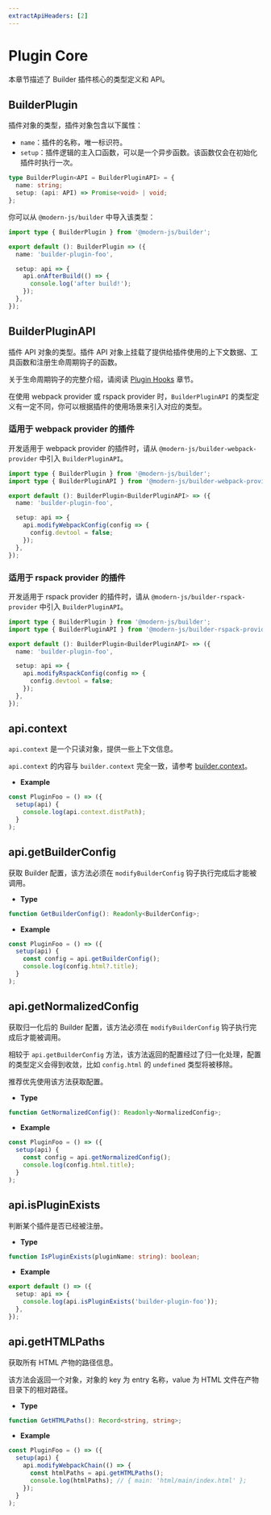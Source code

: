 ```yaml
---
extractApiHeaders: [2]
---
```


# Plugin Core

本章节描述了 Builder 插件核心的类型定义和 API。

## BuilderPlugin

插件对象的类型，插件对象包含以下属性：

- `name`：插件的名称，唯一标识符。
- `setup`：插件逻辑的主入口函数，可以是一个异步函数。该函数仅会在初始化插件时执行一次。

```ts
type BuilderPlugin<API = BuilderPluginAPI> = {
  name: string;
  setup: (api: API) => Promise<void> | void;
};
```

你可以从 `@modern-js/builder` 中导入该类型：

```ts
import type { BuilderPlugin } from '@modern-js/builder';

export default (): BuilderPlugin => ({
  name: 'builder-plugin-foo',

  setup: api => {
    api.onAfterBuild(() => {
      console.log('after build!');
    });
  },
});
```

## BuilderPluginAPI

插件 API 对象的类型。插件 API 对象上挂载了提供给插件使用的上下文数据、工具函数和注册生命周期钩子的函数。

关于生命周期钩子的完整介绍，请阅读 [Plugin Hooks](./plugin-hooks) 章节。

在使用 webpack provider 或 rspack provider 时，`BuilderPluginAPI` 的类型定义有一定不同，你可以根据插件的使用场景来引入对应的类型。

### 适用于 webpack provider 的插件

开发适用于 webpack provider 的插件时，请从 `@modern-js/builder-webpack-provider` 中引入 `BuilderPluginAPI`。

```ts
import type { BuilderPlugin } from '@modern-js/builder';
import type { BuilderPluginAPI } from '@modern-js/builder-webpack-provider';

export default (): BuilderPlugin<BuilderPluginAPI> => ({
  name: 'builder-plugin-foo',

  setup: api => {
    api.modifyWebpackConfig(config => {
      config.devtool = false;
    });
  },
});
```

### 适用于 rspack provider 的插件

开发适用于 rspack provider 的插件时，请从 `@modern-js/builder-rspack-provider` 中引入 `BuilderPluginAPI`。

```ts
import type { BuilderPlugin } from '@modern-js/builder';
import type { BuilderPluginAPI } from '@modern-js/builder-rspack-provider';

export default (): BuilderPlugin<BuilderPluginAPI> => ({
  name: 'builder-plugin-foo',

  setup: api => {
    api.modifyRspackConfig(config => {
      config.devtool = false;
    });
  },
});
```

## api.context

`api.context` 是一个只读对象，提供一些上下文信息。

`api.context` 的内容与 `builder.context` 完全一致，请参考 [builder.context](/api/builder-instance.html#builder-context)。

- **Example**

```ts
const PluginFoo = () => ({
  setup(api) {
    console.log(api.context.distPath);
  }
);
```

## api.getBuilderConfig

获取 Builder 配置，该方法必须在 `modifyBuilderConfig` 钩子执行完成后才能被调用。

- **Type**

```ts
function GetBuilderConfig(): Readonly<BuilderConfig>;
```

- **Example**

```ts
const PluginFoo = () => ({
  setup(api) {
    const config = api.getBuilderConfig();
    console.log(config.html?.title);
  }
);
```

## api.getNormalizedConfig

获取归一化后的 Builder 配置，该方法必须在 `modifyBuilderConfig` 钩子执行完成后才能被调用。

相较于 `api.getBuilderConfig` 方法，该方法返回的配置经过了归一化处理，配置的类型定义会得到收敛，比如 `config.html` 的 `undefined` 类型将被移除。

推荐优先使用该方法获取配置。

- **Type**

```ts
function GetNormalizedConfig(): Readonly<NormalizedConfig>;
```

- **Example**

```ts
const PluginFoo = () => ({
  setup(api) {
    const config = api.getNormalizedConfig();
    console.log(config.html.title);
  }
);
```

## api.isPluginExists

判断某个插件是否已经被注册。

- **Type**

```ts
function IsPluginExists(pluginName: string): boolean;
```

- **Example**

```ts
export default () => ({
  setup: api => {
    console.log(api.isPluginExists('builder-plugin-foo'));
  },
});
```

## api.getHTMLPaths

获取所有 HTML 产物的路径信息。

该方法会返回一个对象，对象的 key 为 entry 名称，value 为 HTML 文件在产物目录下的相对路径。

- **Type**

```ts
function GetHTMLPaths(): Record<string, string>;
```

- **Example**

```ts
const PluginFoo = () => ({
  setup(api) {
    api.modifyWebpackChain(() => {
      const htmlPaths = api.getHTMLPaths();
      console.log(htmlPaths); // { main: 'html/main/index.html' };
    });
  }
);
```
